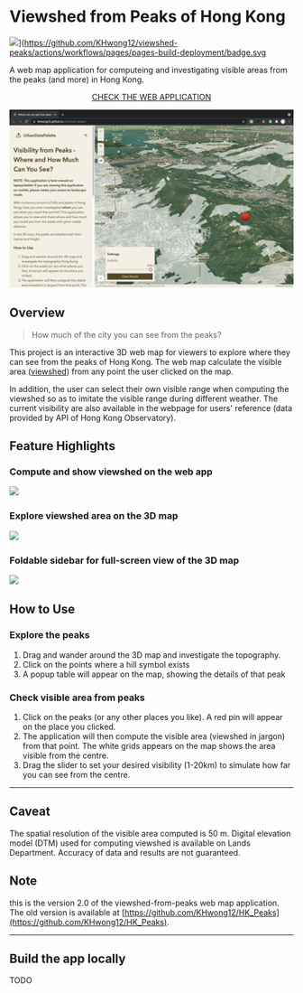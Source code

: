 # Viewshed from Peaks of Hong Kong

![](https://github.com/KHwong12/viewshed-peaks/actions/workflows/pages/pages-build-deployment)](https://github.com/KHwong12/viewshed-peaks/actions/workflows/pages/pages-build-deployment/badge.svg

A web map application for computeing and investigating visible areas from the peaks (and more) in Hong Kong.

<p align="center">
  <a href="https://khwong12.github.io/viewshed-peaks/">
    CHECK THE WEB APPLICATION
  </a>
</p>

![](./man/fig/overview.png)

## Overview

> How much of the city you can see from the peaks?

This project is an interactive 3D web map for viewers to explore where they can see from the peaks of Hong Kong. The web map calculate the visible area ([viewshed](https://en.wikipedia.org/wiki/Viewshed)) from any point the user clicked on the map.

In addition, the user can select their own visible range when computing the viewshed so as to imitate the visible range during different weather. The current visibility are also available in the webpage for users' reference (data provided by API of Hong Kong Observatory).

## Feature Highlights

### Compute and show viewshed on the web app

![](./man/fig/compute-viewshed-3t.webp)

### Explore viewshed area on the 3D map

![](./man/fig/explore-viewshed-3t.webp)

### Foldable sidebar for full-screen view of the 3D map

![](./man/fig/foldable-sidebar.webp)

## How to Use

### Explore the peaks

1. Drag and wander around the 3D map and investigate the topography.
1. Click on the points where a hill symbol exists
1. A popup table will appear on the map, showing the details of that peak

### Check visible area from peaks

1. Click on the peaks (or any other places you like). A red pin will appear on the place you clicked.
1. The application will then compute the visible area (viewshed in jargon) from that point. The white grids appears on the map shows the area visible from the centre.
1. Drag the slider to set your desired visibility (1-20km) to simulate how far you can see from the centre.

---

## Caveat

The spatial resolution of the visible area computed is 50 m. Digital elevation model (DTM) used for computing viewshed is available on Lands Department. Accuracy of data and results are not guaranteed.

## Note

this is the version 2.0 of the viewshed-from-peaks web map application. The old version is available at [https://github.com/KHwong12/HK_Peaks](https://github.com/KHwong12/HK_Peaks).

---

## Build the app locally

TODO
